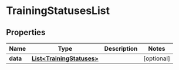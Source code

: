 

# TrainingStatusesList


## Properties

| Name | Type | Description | Notes |
|------------ | ------------- | ------------- | -------------|
|**data** | [**List&lt;TrainingStatuses&gt;**](TrainingStatuses.md) |  |  [optional] |



